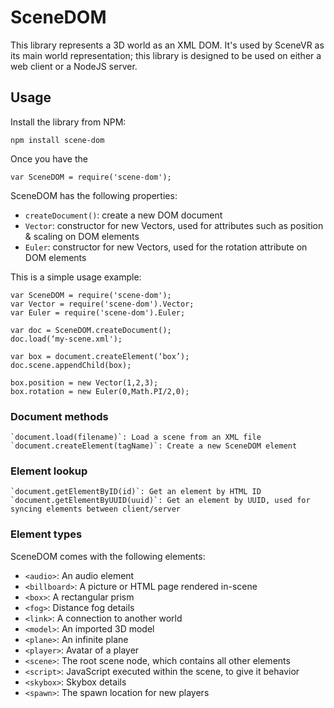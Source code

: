 # SceneDOM

This library represents a 3D world as an XML DOM. It's used by SceneVR as its main world representation; this library is designed to be used on either a web client or a NodeJS server.

## Usage

Install the library from NPM:

    npm install scene-dom

Once you have the

    var SceneDOM = require('scene-dom');

SceneDOM has the following properties:

 * `createDocument()`: create a new DOM document
 * `Vector`: constructor for new Vectors, used for attributes such as position & scaling on DOM elements
 * `Euler`: constructor for new Vectors, used for the rotation attribute on DOM elements

This is a simple usage example:

	var SceneDOM = require('scene-dom');
	var Vector = require('scene-dom').Vector;
	var Euler = require('scene-dom').Euler;

	var doc = SceneDOM.createDocument();
	doc.load(‘my-scene.xml');

	var box = document.createElement(‘box’);
	doc.scene.appendChild(box);

	box.position = new Vector(1,2,3);
	box.rotation = new Euler(0,Math.PI/2,0);

### Document methods

	`document.load(filename)`: Load a scene from an XML file
	`document.createElement(tagName)`: Create a new SceneDOM element

### Element lookup

	`document.getElementByID(id)`: Get an element by HTML ID
	`document.getElementByUUID(uuid)`: Get an element by UUID, used for syncing elements between client/server

### Element types

SceneDOM comes with the following elements:

 * `<audio>`: An audio element
 * `<billboard>`: A picture or HTML page rendered in-scene
 * `<box>`: A rectangular prism
 * `<fog>`: Distance fog details
 * `<link>`: A connection to another world
 * `<model>`: An imported 3D model
 * `<plane>`: An infinite plane
 * `<player>`: Avatar of a player
 * `<scene>`: The root scene node, which contains all other elements
 * `<script>`: JavaScript executed within the scene, to give it behavior
 * `<skybox>`: Skybox details
 * `<spawn>`: The spawn location for new players
